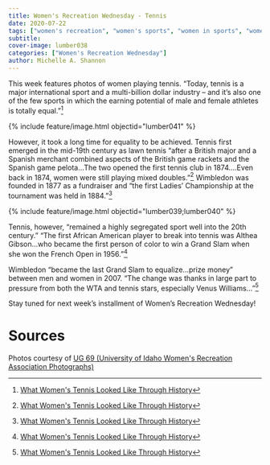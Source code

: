 ```yaml
---
title: Women's Recreation Wednesday - Tennis
date: 2020-07-22
tags: ["women's recreation", "women's sports", "women in sports", "women", "women athletes"]
subtitle: 
cover-image: lumber038
categories: ["Women's Recreation Wednesday"]
author: Michelle A. Shannon
---
```


This week features photos of women playing tennis.
“Today, tennis is a major international sport and a multi-billion dollar
industry – and it’s also one of the few sports in which the earning potential
of male and female athletes is totally equal.”[^1]


{% include feature/image.html objectid="lumber041" %}

However, it took a long time for equality to be achieved.
Tennis first emerged in the mid-19th century as lawn tennis “after a
British major and a Spanish merchant combined aspects of the British game
rackets and the Spanish game pelota…The two opened the first tennis club in
1874….Even back in 1874, women were still playing mixed doubles.”[^1]
Wimbledon was founded in 1877 as a fundraiser and “the first Ladies’
Championship at the tournament was held in 1884.”[^1]

{% include feature/image.html objectid="lumber039;lumber040" %}

Tennis, however, “remained a highly segregated sport well
into the 20th century.” “The first African American player to break
into tennis was Althea Gibson…who became the first person of color to win a
Grand Slam when she won the French Open in 1956.”[^1]

Wimbledon “became the last Grand Slam to equalize…prize
money” between men and women in 2007. “The change was thanks in large part to
pressure from both the WTA and tennis stars, especially Venus Williams…”[^1]

Stay tuned for next week’s installment of Women’s
Recreation Wednesday!

# Sources

Photos courtesy of [UG 69 (University of Idaho Women's Recreation Association Photographs)](http://archiveswest.orbiscascade.org/ark:/80444/xv152953/op=fstyle.aspx?t=k&amp;q=)

[^1]: [What Women's Tennis Looked Like Through History](https://www.bustle.com/articles/142759-what-womens-tennis-has-looked-like-through-history-because-women-have-been-part-of-this-sport)

